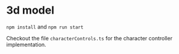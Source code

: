 # 3d model
`npm install` and `npm run start`  

  
Checkout the file `characterControls.ts` for the character controller implementation.

